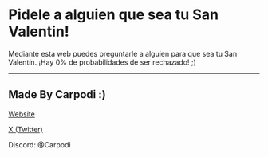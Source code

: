 # Pidele a alguien que sea tu San Valentin!
Mediante esta web puedes preguntarle a alguien para que sea tu San Valentín. ¡Hay 0% de probabilidades de ser rechazado! ;)

---
## Made By Carpodi :)

[Website](https://carpodi.is-a.dev)

[X (Twitter)](https://x.com/DevCarpodi)

Discord: @Carpodi


